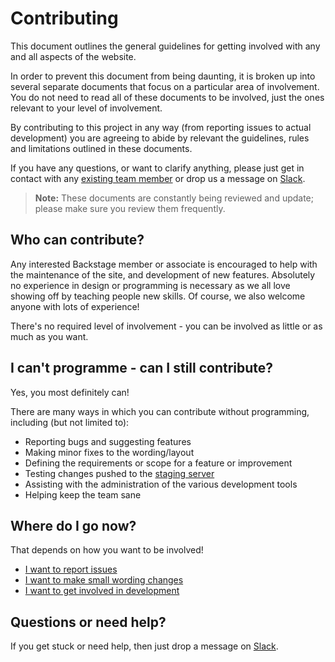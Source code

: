 # Contributing

This document outlines the general guidelines for getting involved with
any and all aspects of the website.

In order to prevent this document from being daunting, it is broken up
into several separate documents that focus on a particular area of
involvement. You do not need to read all of these documents to be
involved, just the ones relevant to your level of involvement.

By contributing to this project in any way (from reporting issues to
actual development) you are agreeing to abide by relevant the
guidelines, rules and limitations outlined in these documents.

If you have any questions, or want to clarify anything, please just get
in contact with any [existing team member][team-members] or drop us a
message on [Slack][slack].

> **Note:** These documents are constantly being reviewed and update;
> please make sure you review them frequently.

## Who can contribute?

Any interested Backstage member or associate is encouraged to help with
the maintenance of the site, and development of new features. Absolutely
no experience in design or programming is necessary as we all love
showing off by teaching people new skills. Of course, we also welcome
anyone with lots of experience!

There's no required level of involvement - you can be involved as little
or as much as you want.

## I can't programme - can I still contribute?

Yes, you most definitely can!

There are many ways in which you can contribute without programming,
including (but not limited to):

* Reporting bugs and suggesting features
* Making minor fixes to the wording/layout
* Defining the requirements or scope for a feature or improvement
* Testing changes pushed to the [staging server][bts-staging]
* Assisting with the administration of the various development tools
* Helping keep the team sane

## Where do I go now?

That depends on how you want to be involved!

* [I want to report issues][contributing-issues]
* [I want to make small wording changes][contributing-wording]
* [I want to get involved in development][contributing-developing]

## Questions or need help?

If you get stuck or need help, then just drop a message on [Slack][slack].

[slack]: https://bts-website.slack.com
[team-members]: https://github.com/backstage-technical-services
[bts-staging]: https://staging.bts-crew.com
[contributing-issues]: ./docs/contributing/Reporting%20Issues.md
[contributing-wording]: ./docs/contributing/Wording%20Changes.md
[contributing-developing]: ./docs/contributing/Developing.md

